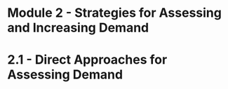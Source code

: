 # Module 2 - Strategies for Assessing and Increasing Demand

# 2.1 - Direct Approaches for Assessing Demand

